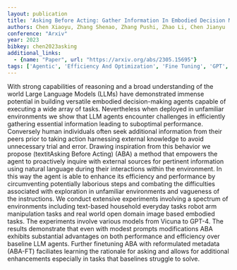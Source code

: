 ```yaml
---
layout: publication
title: 'Asking Before Acting: Gather Information In Embodied Decision Making With Language Models'
authors: Chen Xiaoyu, Zhang Shenao, Zhang Pushi, Zhao Li, Chen Jianyu
conference: "Arxiv"
year: 2023
bibkey: chen2023asking
additional_links:
  - {name: "Paper", url: "https://arxiv.org/abs/2305.15695"}
tags: ['Agentic', 'Efficiency And Optimization', 'Fine Tuning', 'GPT', 'Model Architecture', 'Prompting', 'Reinforcement Learning']
---
```

With strong capabilities of reasoning and a broad understanding of the world Large Language Models (LLMs) have demonstrated immense potential in building versatile embodied decision-making agents capable of executing a wide array of tasks. Nevertheless when deployed in unfamiliar environments we show that LLM agents encounter challenges in efficiently gathering essential information leading to suboptimal performance. Conversely human individuals often seek additional information from their peers prior to taking action harnessing external knowledge to avoid unnecessary trial and error. Drawing inspiration from this behavior we propose (textitAsking Before Acting) (ABA) a method that empowers the agent to proactively inquire with external sources for pertinent information using natural language during their interactions within the environment. In this way the agent is able to enhance its efficiency and performance by circumventing potentially laborious steps and combating the difficulties associated with exploration in unfamiliar environments and vagueness of the instructions. We conduct extensive experiments involving a spectrum of environments including text-based household everyday tasks robot arm manipulation tasks and real world open domain image based embodied tasks. The experiments involve various models from Vicuna to GPT-4. The results demonstrate that even with modest prompts modifications ABA exhibits substantial advantages on both performance and efficiency over baseline LLM agents. Further finetuning ABA with reformulated metadata (ABA-FT) faciliates learning the rationale for asking and allows for additional enhancements especially in tasks that baselines struggle to solve.
